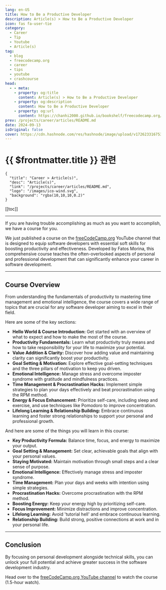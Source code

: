 ```yaml
---
lang: en-US
title: How to Be a Productive Developer
description: Article(s) > How to Be a Productive Developer
icon: fas fa-user-tie
category: 
  - Career
  - Tip
  - Youtube
  - Article(s)
tag: 
  - blog
  - freecodecamp.org
  - career
  - tips
  - youtube
  - crashcourse
head:
  - - meta:
    - property: og:title
      content: Article(s) > How to Be a Productive Developer
    - property: og:description
      content: How to Be a Productive Developer
    - property: og:url
      content: https://chanhi2000.github.io/bookshelf/freecodecamp.org/fast-and-budget-friendly-user-research-and-testing.html
prev: /projects/career/articles/README.md
date: 2024-09-13
isOriginal: false
cover: https://cdn.hashnode.com/res/hashnode/image/upload/v1726233167534/1e4979fc-9cef-482f-b6b8-6721b290ede1.png
---
```


# {{ $frontmatter.title }} 관련

```component VPCard
{
  "title": "Career > Article(s)",
  "desc": "Article(s)",
  "link": "/projects/career/articles/README.md",
  "logo": "/images/ico-wind.svg",
  "background": "rgba(10,10,10,0.2)"
}
```

[[toc]]

---

<SiteInfo
  name="How to Be a Productive Developer"
  desc="If you are having trouble accomplishing as much as you want to accomplish, we have a course for you. We just published a course on the freeCodeCamp.org YouTube channel that is designed to equip software developers with essential soft skills for boost..."
  url="https://freecodecamp.org/news/how-to-be-a-productive-developer/"
  logo="https://freecodecamp.org/favicon.ico"
  preview="https://cdn.hashnode.com/res/hashnode/image/upload/v1726233167534/1e4979fc-9cef-482f-b6b8-6721b290ede1.png"/>

If you are having trouble accomplishing as much as you want to accomplish, we have a course for you.

We just published a course on the [<FontIcon icon="fa-brands fa-free-code-camp"/>freeCodeCamp.org](http://freeCodeCamp.org) YouTube channel that is designed to equip software developers with essential soft skills for boosting productivity and effectiveness. Developed by Fatos Morina, this comprehensive course teaches the often-overlooked aspects of personal and professional development that can significantly enhance your career in software development.

---

## Course Overview

From understanding the fundamentals of productivity to mastering time management and emotional intelligence, the course covers a wide range of topics that are crucial for any software developer aiming to excel in their field.

Here are some of the key sections:

- **Hello World & Course Introduction:** Get started with an overview of what to expect and how to make the most of the course.
- **Productivity Fundamentals:** Learn what productivity truly means and how to take responsibility for your life to maximize your potential.
- **Value Addition & Clarity:** Discover how adding value and maintaining clarity can significantly boost your productivity.
- **Goal Setting & Motivation:** Explore effective goal-setting techniques and the three pillars of motivation to keep you driven.
- **Emotional Intelligence:** Manage stress and overcome imposter syndrome with gratitude and mindfulness practices.
- **Time Management & Procrastination Hacks:** Implement simple strategies to plan your days effectively and beat procrastination using the RPM method.
- **Energy & Focus Enhancement:** Prioritize self-care, including sleep and exercise, and use techniques like Pomodoro to improve concentration.
- **Lifelong Learning & Relationship Building:** Embrace continuous learning and foster strong relationships to support your personal and professional growth.

And here are some of the things you will learn in this course:

- **Key Productivity Formula:** Balance time, focus, and energy to maximize your output.
- **Goal Setting & Management:** Set clear, achievable goals that align with your personal values.
- **Staying Motivated:** Maintain motivation through small steps and a clear sense of purpose.
- **Emotional Intelligence:** Effectively manage stress and imposter syndrome.
- **Time Management:** Plan your days and weeks with intention using simple strategies.
- **Procrastination Hacks:** Overcome procrastination with the RPM method.
- **Boosting Energy:** Keep your energy high by prioritizing self-care.
- **Focus Improvement:** Minimize distractions and improve concentration.
- **Lifelong Learning:** Avoid 'tutorial hell' and embrace continuous learning.
- **Relationship Building:** Build strong, positive connections at work and in your personal life.

---

## Conclusion

By focusing on personal development alongside technical skills, you can unlock your full potential and achieve greater success in the software development industry.

Head over to the [<FontIcon icon="fa-brands fa-youtube"/>freeCodeCamp.org YouTube channel](https://youtu.be/C_jQahOnGUU) to watch the course (1.5-hour watch).

<VidStack src="youtube/C_jQahOnGUU" />

